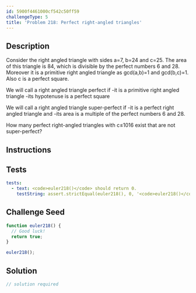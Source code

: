```yaml
---
id: 5900f4461000cf542c50ff59
challengeType: 5
title: 'Problem 218: Perfect right-angled triangles'
---
```


## Description
<section id='description'>
Consider the right angled triangle with sides a=7, b=24 and c=25.
The area of this triangle is 84, which is divisible by the perfect numbers 6 and 28.
Moreover it is a primitive right angled triangle as gcd(a,b)=1 and gcd(b,c)=1.
Also c is a perfect square.

We will call a right angled triangle perfect if
-it is a primitive right angled triangle
-its hypotenuse is a perfect square

We will call a right angled triangle super-perfect if
-it is a perfect right angled triangle and
-its area is a multiple of the perfect numbers 6 and 28.


How many perfect right-angled triangles with c≤1016 exist that are not super-perfect?
</section>

## Instructions
<section id='instructions'>

</section>

## Tests
<section id='tests'>

```yml
tests:
  - text: <code>euler218()</code> should return 0.
    testString: assert.strictEqual(euler218(), 0, '<code>euler218()</code> should return 0.');

```

</section>

## Challenge Seed
<section id='challengeSeed'>

<div id='js-seed'>

```js
function euler218() {
  // Good luck!
  return true;
}

euler218();
```

</div>



</section>

## Solution
<section id='solution'>

```js
// solution required
```

</section>
